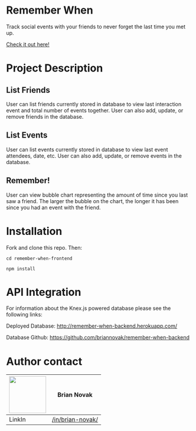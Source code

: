# Remember When
Track social events with your friends to never forget the last time you met up.

[Check it out here!](https://bn-remember-when.firebaseapp.com)

# Project Description

## List Friends
User can list friends currently stored in database to view last interaction event and total number of events together. User can also add, update, or remove friends in the database.

## List Events
User can list events currently stored in database to view last event attendees, date, etc. User can also add, update, or remove events in the database.

## Remember!
User can view bubble chart representing the amount of time since you last saw a friend. The larger the bubble on the chart, the longer it has been since you had an event with the friend.

# Installation
Fork and clone this repo. Then:

``cd remember-when-frontend``

``npm install ``

# API Integration
For information about the Knex.js powered database please see the following links:

Deployed Database: 
http://remember-when-backend.herokuapp.com/

Database Github:
https://github.com/briannovak/remember-when-backend

# Author contact
|<img src="https://avatars1.githubusercontent.com/u/30843350?s=400&v=4" width="100"> | Brian Novak                    |
| ------------- | ------------- |
| LinkIn   | [/in/brian-novak/](https://www.linkedin.com/in/brian-novak/) |
